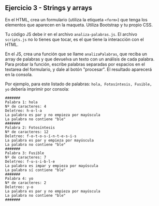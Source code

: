 ## Ejercicio 3 - Strings y arrays

En el HTML, crea un formulario (utiliza la etiqueta `<form>`) que tenga los elementos que aparecen en la maqueta. Utiliza Bootstrap y tu propio CSS.

Tu código JS debe ir en el archivo `analiza-palabras.js`. El archivo `scripts.js` no lo tienes que tocar, es el que tiene la interacción con el HTML.

En el JS, crea una función que se llame `analizaPalabras`, que reciba un array de palabras y que devuelva un texto con un análisis de cada palabra. Para probar la función, escribe palabras separadas por espacios en el textarea del formulario, y dale al botón "procesar". El resultado aparecerá en la consola.

Por ejemplo, para este listado de palabras:
`hola, Fotosíntesis, Fusible, yo`
debería imprimir por consola:

```
#######
Palabra 1: hola
Nº de caracteres: 4
Deletreo: h-o-l-a
La palabra es par y no empieza por mayúscula
La palabra no contiene "ble"
#######
Palabra 2: Fotosíntesis
Nº de caracteres: 12
Deletreo: f-o-t-o-s-í-n-t-e-s-i-s
La palabra es par y empieza por mayúscula
La palabra no contiene "ble"
#######
Palabra 3: Fusible
Nº de caracteres: 7
Deletreo: f-u-s-i-b-l-e
La palabra es impar y empieza por mayúscula
La palabra sí contiene "ble"
#######
Palabra 4: yo
Nº de caracteres: 2
Deletreo: y-o
La palabra es par y no empieza por mayúscula
La palabra no contiene "ble"
#######
```
